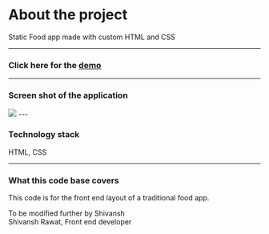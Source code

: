# About the project

Static Food app made with custom HTML and CSS 

---

### Click here for the [demo](https://arcane-spire-07518.herokuapp.com/restaurant/)

---

### Screen shot of the application
<img src='Output.png'>
---

### Technology stack

HTML, CSS

---

### What this code base covers

This code is for the front end layout of a traditional food app.


To be modified further by Shivansh
<br/>
Shivansh Rawat, Front end developer
